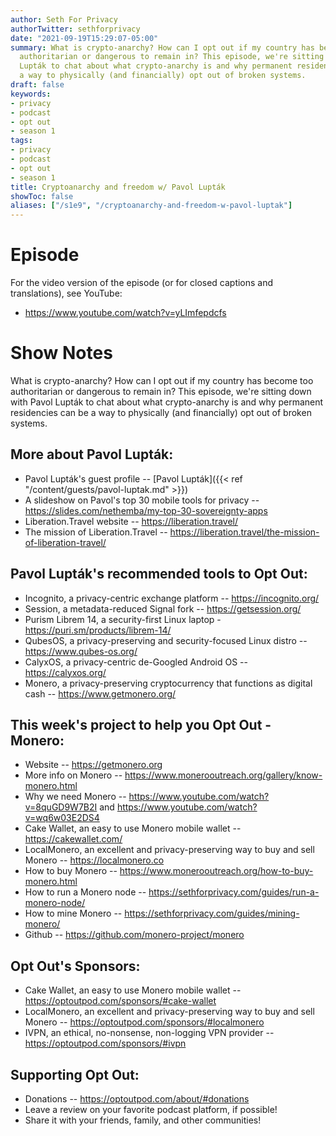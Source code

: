 ```yaml
---
author: Seth For Privacy
authorTwitter: sethforprivacy
date: "2021-09-19T15:29:07-05:00"
summary: What is crypto-anarchy? How can I opt out if my country has become too
  authoritarian or dangerous to remain in? This episode, we're sitting down with Pavol
  Lupták to chat about what crypto-anarchy is and why permanent residencies can be
  a way to physically (and financially) opt out of broken systems.
draft: false
keywords:
- privacy
- podcast
- opt out
- season 1
tags:
- privacy
- podcast
- opt out
- season 1
title: Cryptoanarchy and freedom w/ Pavol Lupták
showToc: false
aliases: ["/s1e9", "/cryptoanarchy-and-freedom-w-pavol-luptak"]
---
```


# Episode

<div id="buzzsprout-player-9218232"></div><script src="https://www.buzzsprout.com/1790481/9218232-cryptoanarchy-and-freedom-w-pavol-luptak.js?container_id=buzzsprout-player-9218232&player=small" type="text/javascript" charset="utf-8"></script>

For the video version of the episode (or for closed captions and translations), see YouTube: 

- <https://www.youtube.com/watch?v=yLImfepdcfs>

# Show Notes

What is crypto-anarchy? How can I opt out if my country has become too authoritarian or dangerous to remain in? This episode, we're sitting down with Pavol Lupták to chat about what crypto-anarchy is and why permanent residencies can be a way to physically (and financially) opt out of broken systems.

## More about Pavol Lupták:

- Pavol Lupták's guest profile -- [Pavol Lupták]({{< ref "/content/guests/pavol-luptak.md" >}})
- A slideshow on Pavol's top 30 mobile tools for privacy -- https://slides.com/nethemba/my-top-30-sovereignty-apps
- Liberation.Travel website -- https://liberation.travel/
- The mission of Liberation.Travel -- https://liberation.travel/the-mission-of-liberation-travel/

## Pavol Lupták's recommended tools to Opt Out:

- Incognito, a privacy-centric exchange platform -- https://incognito.org/
- Session, a metadata-reduced Signal fork -- https://getsession.org/
- Purism Librem 14, a security-first Linux laptop - https://puri.sm/products/librem-14/
- QubesOS, a privacy-preserving and security-focused Linux distro -- https://www.qubes-os.org/
- CalyxOS, a privacy-centric de-Googled Android OS -- https://calyxos.org/
- Monero, a privacy-preserving cryptocurrency that functions as digital cash -- https://www.getmonero.org/

## This week's project to help you Opt Out - Monero:

- Website -- https://getmonero.org
- More info on Monero -- https://www.monerooutreach.org/gallery/know-monero.html
- Why we need Monero -- https://www.youtube.com/watch?v=8quGD9W7B2I and https://www.youtube.com/watch?v=wq6w03E2DS4
- Cake Wallet, an easy to use Monero mobile wallet -- https://cakewallet.com/
- LocalMonero, an excellent and privacy-preserving way to buy and sell Monero -- https://localmonero.co
- How to buy Monero -- https://www.monerooutreach.org/how-to-buy-monero.html
- How to run a Monero node -- https://sethforprivacy.com/guides/run-a-monero-node/
- How to mine Monero -- https://sethforprivacy.com/guides/mining-monero/
- Github -- https://github.com/monero-project/monero

## Opt Out's Sponsors:

- Cake Wallet, an easy to use Monero mobile wallet -- https://optoutpod.com/sponsors/#cake-wallet
- LocalMonero, an excellent and privacy-preserving way to buy and sell Monero -- https://optoutpod.com/sponsors/#localmonero
- IVPN, an ethical, no-nonsense, non-logging VPN provider -- https://optoutpod.com/sponsors/#ivpn

## Supporting Opt Out:

- Donations -- https://optoutpod.com/about/#donations
- Leave a review on your favorite podcast platform, if possible!
- Share it with your friends, family, and other communities!
